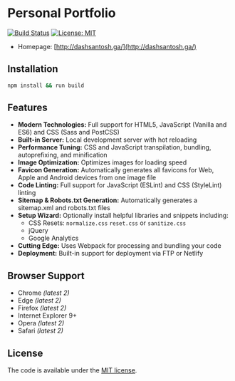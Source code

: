 # Personal Portfolio
[![Build Status](https://travis-ci.org/ericalli/static-site-boilerplate.svg?branch=master)](https://travis-ci.org/ericalli/static-site-boilerplate)
[![License: MIT](https://img.shields.io/badge/license-MIT-blue.svg)](https://opensource.org/licenses/MIT)


* Homepage: [http://dashsantosh.ga/](http://dashsantosh.ga/)

## Installation

 ```bash
npm install && run build
 ```
 ## Features

* **Modern Technologies:** Full support for HTML5, JavaScript (Vanilla and ES6) and CSS (Sass and PostCSS)
* **Built-in Server:** Local development server with hot reloading
* **Performance Tuning:** CSS and JavaScript transpilation, bundling, autoprefixing, and minification
* **Image Optimization:** Optimizes images for loading speed
* **Favicon Generation:** Automatically generates all favicons for Web, Apple and Android devices from one image file
* **Code Linting:** Full support for JavaScript (ESLint) and CSS (StyleLint) linting
* **Sitemap & Robots.txt Generation:** Automatically generates a sitemap.xml and robots.txt files
* **Setup Wizard:** Optionally install helpful libraries and snippets including:
  * CSS Resets: `normalize.css` `reset.css` or `sanitize.css`
  * jQuery
  * Google Analytics
* **Cutting Edge:** Uses Webpack for processing and bundling your code 
* **Deployment:** Built-in support for deployment via FTP or Netlify 

## Browser Support

* Chrome _\(latest 2\)_
* Edge _\(latest 2\)_
* Firefox _\(latest 2\)_
* Internet Explorer 9+
* Opera _\(latest 2\)_
* Safari _\(latest 2\)_

## License

The code is available under the [MIT license](LICENSE).
